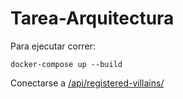 # Tarea-Arquitectura

Para ejecutar correr:

```
docker-compose up --build
```

Conectarse a [/api/registered-villains/](http://127.0.0.1:8000/api/registered-villains/)
